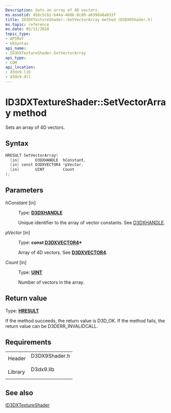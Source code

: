 ```yaml
---
Description: Sets an array of 4D vectors.
ms.assetid: 45bc5cb1-b44a-468b-8c80-a639da8a033f
title: ID3DXTextureShader::SetVectorArray method (D3DX9Shader.h)
ms.topic: reference
ms.date: 05/31/2018
topic_type: 
- APIRef
- kbSyntax
api_name: 
- ID3DXTextureShader.SetVectorArray
api_type: 
- COM
api_location: 
- d3dx9.lib
- d3dx9.dll
---
```


# ID3DXTextureShader::SetVectorArray method

Sets an array of 4D vectors.

## Syntax


```C++
HRESULT SetVectorArray(
  [in]       D3DXHANDLE  hConstant,
  [in] const D3DXVECTOR4 *pVector,
  [in]       UINT        Count
);
```



## Parameters

<dl> <dt>

*hConstant* \[in\]
</dt> <dd>

Type: **[D3DXHANDLE](dx9-graphics-reference-effects-constants.md)**

Unique identifier to the array of vector constants. See [D3DXHANDLE](d3dxfx.md).

</dd> <dt>

*pVector* \[in\]
</dt> <dd>

Type: **const [**D3DXVECTOR4**](d3dxvector4.md)\***

Array of 4D vectors. See [**D3DXVECTOR4**](d3dxvector4.md).

</dd> <dt>

*Count* \[in\]
</dt> <dd>

Type: **[**UINT**](https://msdn.microsoft.com/library/Aa383751(v=VS.85).aspx)**

Number of vectors in the array.

</dd> </dl>

## Return value

Type: **[**HRESULT**](https://msdn.microsoft.com/library/Bb401631(v=MSDN.10).aspx)**

If the method succeeds, the return value is D3D\_OK. If the method fails, the return value can be D3DERR\_INVALIDCALL.

## Requirements



|                    |                                                                                          |
|--------------------|------------------------------------------------------------------------------------------|
| Header<br/>  | <dl> <dt>D3DX9Shader.h</dt> </dl> |
| Library<br/> | <dl> <dt>D3dx9.lib</dt> </dl>     |



## See also

<dl> <dt>

[ID3DXTextureShader](id3dxtextureshader.md)
</dt> </dl>

 

 




